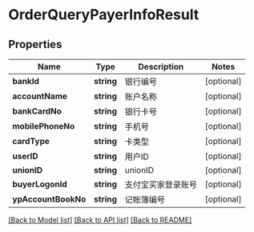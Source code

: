 # OrderQueryPayerInfoResult

## Properties
Name | Type | Description | Notes
------------ | ------------- | ------------- | -------------
**bankId** | **string** | 银行编号 | [optional] 
**accountName** | **string** | 账户名称 | [optional] 
**bankCardNo** | **string** | 银行卡号 | [optional] 
**mobilePhoneNo** | **string** | 手机号 | [optional] 
**cardType** | **string** | 卡类型 | [optional] 
**userID** | **string** | 用户ID | [optional] 
**unionID** | **string** | unionID | [optional] 
**buyerLogonId** | **string** | 支付宝买家登录账号 | [optional] 
**ypAccountBookNo** | **string** | 记帐簿编号 | [optional] 

[[Back to Model list]](../README.md#documentation-for-models) [[Back to API list]](../README.md#documentation-for-api-endpoints) [[Back to README]](../README.md)


